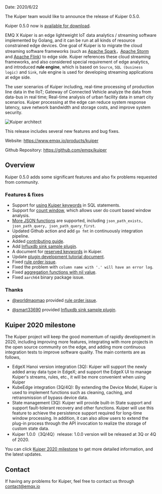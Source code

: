 

Date: 2020/6/22

The Kuiper team would like to announce the release of Kuiper 0.5.0. 

Kuiper 0.5.0 now is [available for download](https://github.com/emqx/kuiper/releases/tag/0.5.0).

EMQ X Kuiper is an edge lightweight IoT data analytics / streaming software implemented by Golang, and it can be run at all kinds of resource constrained edge devices. One goal of Kuiper is to migrate the cloud streaming software frameworks (such as [Apache Spark](https://spark.apache.org/)，[Apache Storm](https://storm.apache.org/) and [Apache Flink](https://flink.apache.org/)) to edge side. Kuiper references these cloud streaming frameworks, and also considered special requirement of edge analytics, and introduced **rule engine**, which is based on `Source`, `SQL (business logic)` and `Sink`, rule engine is used for developing streaming applications at edge side.

The user scenarios of Kuiper including, real-time processing of production line data in the IIoT; Gateway of Connected Vehicle analyze the data from data-bus in real time; Real-time analysis of urban facility data in smart city scenarios. Kuiper processing at the edge can reduce system response latency, save network bandwidth and storage costs, and improve system security.

![Kuiper architect](https://static.emqx.net/images/f92e28acfbf4acdb12ace78f66371cad.png)

This release includes several new features and bug fixes.

Website: <https://www.emqx.io/products/kuiper>

Github Repository: <https://github.com/emqx/kuiper>

## Overview

Kuiper 0.5.0 adds some significant features and also fix problems requested from community.

### Features & fixes

- Support for [using Kuiper keywords](https://github.com/emqx/kuiper/issues/237) in SQL statements.
- Support for [count window](https://github.com/emqx/kuiper/blob/master/docs/en_US/sqls/windows.md#count-window), which allows user do count based window analysis.
- [More JSON functions](https://github.com/emqx/kuiper/blob/master/docs/en_US/json_expr.md#json-path-functions) are supported, including `json_path_exists, json_path_query, json_path_query_first`.
- Updated Github action and add `go fmt` in continuously integration pipeline.
- Added [contributing guide](https://github.com/emqx/kuiper/blob/master/docs/CONTRIBUTING.md).
- Add [Influxdb sink sample plugin](https://github.com/emqx/kuiper/blob/master/docs/en_US/plugins/sinks/influxdb.md).
- A document for [reserved keywords](https://github.com/emqx/kuiper/blob/master/docs/en_US/sqls/lexical_elements.md) in Kuiper.
- Update [plugin development tutorial document](https://github.com/emqx/kuiper/blob/master/docs/en_US/plugins/plugins_tutorial.md).
- Fixed [rule order issue](https://github.com/emqx/kuiper/issues/303). 
- Fixed the problem with `column name with '.' will have an error log`.  
- Fixed [aggregation functions with nil value](https://github.com/emqx/kuiper/issues/294).
- Fixed `aarch64` binary package issue. 

### Thanks

- [@worldmaomao](https://github.com/worldmaomao) provided [rule order issue](https://github.com/emqx/kuiper/issues/303).

- [@smart33690](https://github.com/smart33690) provided [Influxdb sink sample plugin](https://github.com/emqx/kuiper/blob/master/docs/en_US/plugins/sinks/influxdb.md).

## Kuiper 2020 milestone

The Kuiper project will keep the good momentum of rapidly development in 2020, including improving more features, integrating with more projects in the open source community on the edge, and adding more continuous integration tests to improve software quality. The main contents are as follows,

- EdgeX Hanoi version integration (3Q): Kuiper will support the newly added array data type in EdgeX; and support the EdgeX UI to manage Kuiper's streams, rules, etc., it will be more convenient when using Kuiper
- KubeEdge integration (3Q/4Q): By extending the Device Model, Kuiper is used to implement functions such as cleaning, caching, and retransmission of bypass device data. 
- State management (3Q): Kuiper will provide built-in State support and support fault-tolerant recovery and other functions. Kuiper will use this feature to achieve the persistence support required for long-time window processing. In addition, it can also allow users to extend the plug-in process through the API invocation to realize the storage of custom state data.
- Kuiper 1.0.0（3Q/4Q）release: 1.0.0 version will be released at 3Q or 4Q of 2020.

You can click [Kuiper 2020 milestone](https://github.com/emqx/kuiper/projects/1) to get more detailed information, and the latest updates.

## Contact

If having any problems for Kuiper, feel free to contact us through [contact@emqx.io](mailto:contact@emqx.io)

